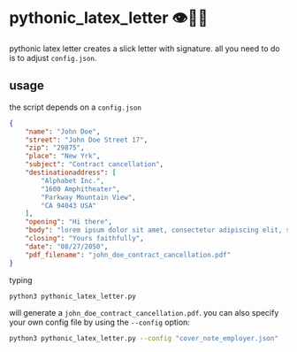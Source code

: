 # pythonic_latex_letter 👁💌🐍
pythonic latex letter creates a slick letter with signature. all you need to do is to adjust `config.json`.


## usage
the script depends on a `config.json` 

```json
{
    "name": "John Doe",
    "street": "John Doe Street 17",
    "zip": "29875",
    "place": "New Yrk",
    "subject": "Contract cancellation",
    "destinationaddress": [
        "Alphabet Inc.",
        "1600 Amphitheater",
        "Parkway Mountain View",
        "CA 94043 USA"
    ],
    "opening": "Hi there",
    "body": "lorem ipsum dolor sit amet, consectetur adipiscing elit, sed do eiusmod tempor incididunt ut labore et dolore magna aliqua. Ut enim ad minim veniam, quis nostrud exercitation ullamco laboris nisi ut aliquip ex ea commodo consequat. Duis aute irure dolor in reprehenderit in voluptate velit esse cillum dolore eu fugiat nulla pariatur. Excepteur sint occaecat cupidatat non proident, sunt in culpa qui officia deserunt mollit anim id est laborum.",
    "closing": "Yours faithfully",
    "date": "08/27/2050",
    "pdf_filename": "john_doe_contract_cancellation.pdf"
}
```
typing
```bash
python3 pythonic_latex_letter.py
```
will generate a `john_doe_contract_cancellation.pdf`.
you can also specify your own config file by using the  `--config` option: 
```bash
python3 pythonic_latex_letter.py --config "cover_note_employer.json"
```